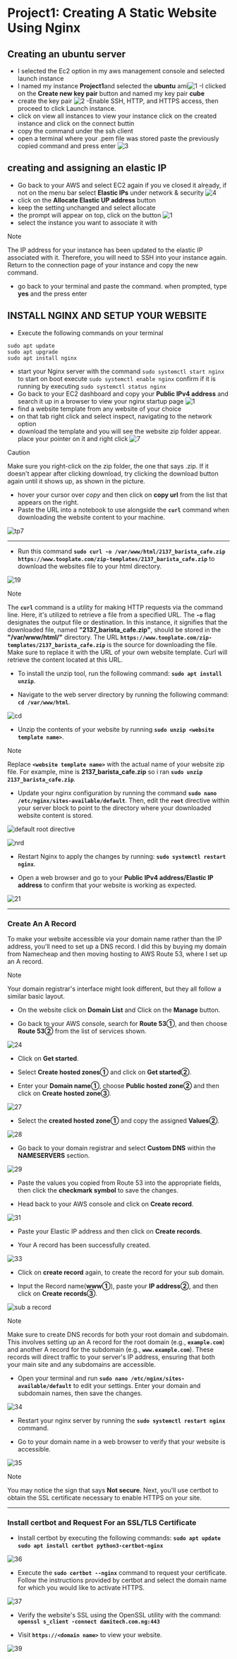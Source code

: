 # Project1: Creating A Static Website Using Nginx

## Creating an ubuntu server
- I selected the Ec2 option in my aws management console and selected launch instance
- I named my instance **Project1**and selected the **ubuntu** ami![1](img/Screenshot%20(3).png)
-I clicked on the **Create new key pair** button and named my key pair **cube** 
- create the key pair ![2](img/Screenshot%20(4).png)
-Enable SSH, HTTP, and HTTPS access, then proceed to click Launch instance.
- click on view all instances to view your instance
click on the created instance and click on the connect buttin
- copy the command under the ssh client
- open a terminal where your .pem file was stored paste the previously copied command and press enter
![3](img/Screenshot%20(5).png)

## creating and assigning an elastic IP
- Go back to your AWS and select EC2 again if you ve closed it already, if not on the menu bar select **Elastic IPs** under network & security
![4](img/Screenshot%20(6).png)
- click on the **Allocate Elastic UP address** button
- keep the setting unchanged and select allocate
- the prompt will appear on top, click on the button 
![1](img/14.png)
- select the instance you want to associate it with
> [!NOTE]
> The IP address for your instance has been updated to the elastic IP associated with it. Therefore, you will need to SSH into your instance again. Return to the connection page of your instance and copy the new command.
- go back to your terminal and paste the command. when prompted, type **yes** and the press enter

## INSTALL NGINX AND SETUP YOUR WEBSITE
- Execute the following commands on your terminal
```
sudo apt update
sudo apt upgrade
sudo apt install nginx
```
- start your Nginx server with the command
`sudo systemctl start nginx`
to start on boot execute
`sudo systemctl enable nginx`
confirm if it is running by executing
`sudo systemctl status nginx`
- Go back to your EC2 dashboard and copy your **Public IPv4 address** and search it up in a browser to view your nginx startup page
![1](img/18.png)
- find a website template from any website of your choice
- on that tab right click and select inspect, navigating to the network option
- download the template and you will see the website zip folder appear. place your pointer on it and right click
![7](img/tp5.png)
> [!caution] 
> Make sure you right-click on the zip folder, the one that says .zip. If it doesn't appear after clicking download, try clicking the download button again until it shows up, as shown in the picture.
- hover your cursor over _copy_ and then click on **copy url** from the list that appears on the right.
- Paste the URL into a notebook to use alongside the **`curl`** command when downloading the website content to your machine.

![tp7](img/tp7.png)

---

- Run this command **`sudo curl -o /var/www/html/2137_barista_cafe.zip https://www.tooplate.com/zip-templates/2137_barista_cafe.zip`** to download the websites file to your html directory.

![19](img/19.png)

> [!NOTE]
The **`curl`** command is a utility for making HTTP requests via the command line. Here, it's utilized to retrieve a file from a specified URL.
The **`-o`** flag designates the output file or destination. In this instance, it signifies that the downloaded file, named **"2137_barista_cafe.zip"**, should be stored in the **"/var/www/html/"** directory.
The URL **`https://www.tooplate.com/zip-templates/2137_barista_cafe.zip`** is the source for downloading the file. Make sure to replace it with the URL of your own website template. Curl will retrieve the content located at this URL.

- To install the unzip tool, run the following command: **`sudo apt install unzip`**.

- Navigate to the web server directory by running the following command: **`cd /var/www/html`**.

![cd](img/cd.png)

- Unzip the contents of your website by running **`sudo unzip <website template name>`**.

> [!NOTE]
Replace **`<website template name>`** with the actual name of your website zip file. For example, mine is **2137_barista_cafe.zip** so i ran **`sudo unzip 2137_barista_cafe.zip`**.

- Update your nginx configuration by running the command **`sudo nano /etc/nginx/sites-available/default`**. Then, edit the **`root`** directive within your server block to point to the directory where your downloaded website content is stored.

![default root directive](img/drd.png)

![nrd](img/nrd.png)

- Restart Nginx to apply the changes by running: **`sudo systemctl restart nginx`**.

- Open a web browser and go to your **Public IPv4 address/Elastic IP address** to confirm that your website is working as expected.

![21](img/Screenshot%20(7).png)

---

### Create An A Record

To make your website accessible via your domain name rather than the IP address, you'll need to set up a DNS record. I did this by buying my domain from Namecheap and then moving hosting to AWS Route 53, where I set up an A record.

> [!NOTE]
Your domain registrar's interface might look different, but they all follow a similar basic layout.

- On the website click on **Domain List** and Click on the **Manage** button.

- Go back to your AWS console, search for **Route 53①**, and then choose **Route 53②** from the list of services shown.

![24](img/24.png)

- Click on **Get started**.

- Select **Create hosted zones①** and click on **Get started②**.

- Enter your **Domain name①**, choose **Public hosted zone②** and then click on **Create hosted zone③**.

![27](img/27.png)

- Select the **created hosted zone①** and copy the assigned **Values②**.

![28](img/28.png)

- Go back to your domain registrar and select **Custom DNS** within the **NAMESERVERS** section.

![29](img/29.png)

- Paste the values you copied from Route 53 into the appropriate fields, then click the **checkmark symbol** to save the changes.

- Head back to your AWS console and click on **Create record**.

![31](img/31.png)

- Paste your Elastic IP address and then click on **Create records**.

- Your A record has been successfully created.

![33](img/Screenshot%20(7).png)

- Click on **create record** again, to create the record for your sub domain.

- Input the Record name(**www➀**), paste your **IP address➁**, and then click on **Create records➂**.

![sub a record](img/sub-a-record.png)

> [!NOTE]
Make sure to create DNS records for both your root domain and subdomain. This involves setting up an A record for the root domain (e.g., **`example.com`**) and another A record for the subdomain (e.g., **`www.example.com`**). These records will direct traffic to your server's IP address, ensuring that both your main site and any subdomains are accessible.

- Open your terminal and run **`sudo nano /etc/nginx/sites-available/default`** to edit your settings. Enter your domain and subdomain names, then save the changes.

![34](img/34.png)

- Restart your nginx server by running the **`sudo systemctl restart nginx`** command.

- Go to your domain name in a web browser to verify that your website is accessible.

![35](img/Screenshot%20(7).png)

> [!NOTE]
You may notice the sign that says **Not secure**. Next, you'll use certbot to obtain the SSL certificate necessary to enable HTTPS on your site.

---

### Install certbot and Request For an SSL/TLS Certificate

- Install certbot by executing the following commands:
**`sudo apt update`**
**`sudo apt install certbot python3-certbot-nginx`**

![36](img/36.png)

- Execute the **`sudo certbot --nginx`** command to request your certificate. Follow the instructions provided by certbot and select the domain name for which you would like to activate HTTPS.

![37](img/37.png)

- Verify the website's SSL using the OpenSSL utility with the command: **`openssl s_client -connect damitech.com.ng:443`**

- Visit **`https://<domain name>`** to view your website.

![39](img/Screenshot%20(8).png)



